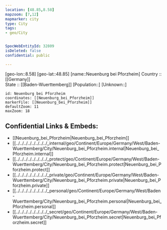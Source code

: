 ```yaml
---
location: [48.85,8.58] 
mapzoom: [7,12] 
mapmarker: city 
type: City
tags:
- geo/City


SpocWebEntityId: 32809
isDeleted: false
confidential: public

---
```

[geo-lon::8.58] 
[geo-lat::48.85] 
[name::Neuenburg bei Pforzheim] 
Country :: [[Germany]]  
State :: [[Baden-Wuerttemberg]] 
[Population::] 
[Unknown::] 


```leaflet
id: Neuenburg bei Pforzheim
coordinates: [[Neuenburg_bei_Pforzheim]] 
markerFile: [[Neuenburg_bei_Pforzheim]] 
defaultZoom: 11 
maxZoom: 18
```


## Confidential Links & Embeds: 
- [[Neuenburg_bei_Pforzheim|Neuenburg_bei_Pforzheim]]  
- [[../../../../../../../../_internal/geo/Continent/Europe/Germany/West/Baden-Wuerttemberg/City/Neuenburg_bei_Pforzheim.internal|Neuenburg_bei_Pforzheim.internal]] 
- [[../../../../../../../../_protect/geo/Continent/Europe/Germany/West/Baden-Wuerttemberg/City/Neuenburg_bei_Pforzheim.protect|Neuenburg_bei_Pforzheim.protect]] 
- [[../../../../../../../../_private/geo/Continent/Europe/Germany/West/Baden-Wuerttemberg/City/Neuenburg_bei_Pforzheim.private|Neuenburg_bei_Pforzheim.private]] 
- [[../../../../../../../../_personal/geo/Continent/Europe/Germany/West/Baden-Wuerttemberg/City/Neuenburg_bei_Pforzheim.personal|Neuenburg_bei_Pforzheim.personal]] 
- [[../../../../../../../../_secret/geo/Continent/Europe/Germany/West/Baden-Wuerttemberg/City/Neuenburg_bei_Pforzheim.secret|Neuenburg_bei_Pforzheim.secret]] 
